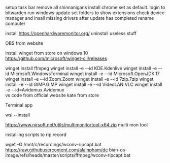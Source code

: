 setup task bar remove all shinnanigans
install chrome set as default. login to bitwarden
run windows update
set folders to show extensions
check device manager and insall missing drivers after update has completed
rename computer

install https://openhardwaremonitor.org/
uninstall useless stuff

OBS from website

install winget from store on windows 10
https://github.com/microsoft/winget-cli/releases

winget install ffmpeg
winget install -e --id KDE.Kdenlive
winget install -e --id Microsoft.WindowsTerminal
winget install -e --id Microsoft.OpenJDK.17
winget install -e --id Zoom.Zoom
winget install -e --id 7zip.7zip
winget install -e --id GIMP.GIMP
winget install -e --id VideoLAN.VLC
winget install -e --id=Avidemux.Avidemux  
vs code from official website 
kate from store

Terminal app

wsl --install

https://www.nirsoft.net/utils/multimonitortool-x64.zip
multi mon tool


installing scripts to rip record


wget -O /mnt/c/recordings/wconv-ripcapt.bat https://raw.githubusercontent.com/alainpham/de
bian-os-image/refs/heads/master/scripts/ffmpeg/wconv-ripcapt.bat

